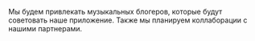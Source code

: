 Мы будем привлекать музыкальных блогеров,  которые будут советовать наше приложение. Также мы планируем коллаборации с нашими партнерами.  

